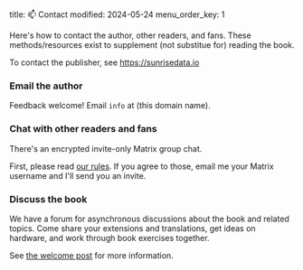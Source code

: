 title: 📫 Contact
modified: 2024-05-24
menu_order_key: 1

Here's how to contact the author, other readers, and fans.
These methods/resources exist to supplement (not substitue for) reading the book.

To contact the publisher, see <https://sunrisedata.io>

### Email the author

Feedback welcome!
Email `info` at (this domain name).

### Chat with other readers and fans

There's an encrypted invite-only Matrix group chat.

First, please read [our rules]({filename}/pages/rules.md).
If you agree to those, email me your Matrix username and I'll send you an invite.

### Discuss the book

We have a forum for asynchronous discussions about the book and related topics.
Come share your extensions and translations, get ideas on hardware, and work through book exercises together.

See [the welcome post](https://help.selfhostbook.com/d/1-welcome) for more information.

